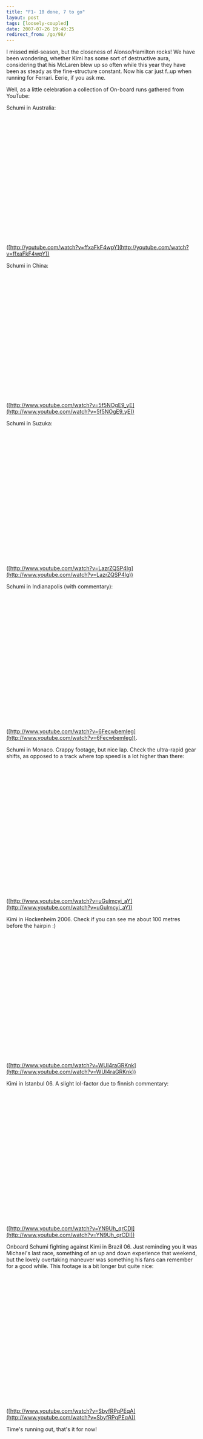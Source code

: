 ```yaml
---
title: "F1- 10 done, 7 to go"
layout: post
tags: [loosely-coupled]
date: 2007-07-26 19:40:25
redirect_from: /go/98/
---
```


I missed mid-season, but the closeness of Alonso/Hamilton rocks! We have been wondering, whether Kimi has some sort of destructive aura, considering that his McLaren blew up so often while this year they have been as steady as the fine-structure constant. Now his car just f..up when running for Ferrari. Eerie, if you ask me. 

Well, as a little celebration a collection of On-board runs gathered from YouTube:

Schumi in Australia:
<object width="425" height="350"><param name="movie" value="http://www.youtube.com/v/ffxaFkF4wpY"></param><param name="wmode" value="transparent"></param><embed src="http://www.youtube.com/v/ffxaFkF4wpY" type="application/x-shockwave-flash" wmode="transparent" width="425" height="350"></embed></object>
([http://youtube.com/watch?v=ffxaFkF4wpY](http://youtube.com/watch?v=ffxaFkF4wpY))

Schumi in China:
<object width="425" height="350"><param name="movie" value="http://www.youtube.com/v/5f5NOgE9_yE"></param><param name="wmode" value="transparent"></param><embed src="http://www.youtube.com/v/5f5NOgE9_yE" type="application/x-shockwave-flash" wmode="transparent" width="425" height="350"></embed></object>
([http://www.youtube.com/watch?v=5f5NOgE9_yE](http://www.youtube.com/watch?v=5f5NOgE9_yE))
<p>Schumi in Suzuka:

<object width="425" height="350"><param name="movie" value="http://www.youtube.com/v/LazrZQSP4lg"></param><param name="wmode" value="transparent"></param><embed src="http://www.youtube.com/v/LazrZQSP4lg" type="application/x-shockwave-flash" wmode="transparent" width="425" height="350"></embed></object>
([http://www.youtube.com/watch?v=LazrZQSP4lg](http://www.youtube.com/watch?v=LazrZQSP4lg))

Schumi in Indianapolis (with commentary):

<object width="425" height="350"><param name="movie" value="http://www.youtube.com/v/6FecwbemIeg"></param><param name="wmode" value="transparent"></param><embed src="http://www.youtube.com/v/6FecwbemIeg" type="application/x-shockwave-flash" wmode="transparent" width="425" height="350"></embed></object>
([http://www.youtube.com/watch?v=6FecwbemIeg](http://www.youtube.com/watch?v=6FecwbemIeg)).

Schumi in Monaco. Crappy footage, but nice lap. Check the ultra-rapid gear shifts, as opposed to a track where top speed is a lot higher than there:

<object width="425" height="350"><param name="movie" value="http://www.youtube.com/v/uGulmcyi_aY"></param><param name="wmode" value="transparent"></param><embed src="http://www.youtube.com/v/uGulmcyi_aY" type="application/x-shockwave-flash" wmode="transparent" width="425" height="350"></embed></object>
([http://www.youtube.com/watch?v=uGulmcyi_aY](http://www.youtube.com/watch?v=uGulmcyi_aY))

Kimi in Hockenheim 2006. Check if you can see me about 100 metres before the hairpin :)
<object width="425" height="350"><param name="movie" value="http://www.youtube.com/v/WUI4raGRKnk"></param><param name="wmode" value="transparent"></param><embed src="http://www.youtube.com/v/WUI4raGRKnk" type="application/x-shockwave-flash" wmode="transparent" width="425" height="350"></embed></object>
([http://www.youtube.com/watch?v=WUI4raGRKnk](http://www.youtube.com/watch?v=WUI4raGRKnk))

Kimi in Istanbul 06. A slight lol-factor due to finnish commentary:

<object width="425" height="350"><param name="movie" value="http://www.youtube.com/v/YN9Uh_qrCDI"></param><param name="wmode" value="transparent"></param><embed src="http://www.youtube.com/v/YN9Uh_qrCDI" type="application/x-shockwave-flash" wmode="transparent" width="425" height="350"></embed></object>
([http://www.youtube.com/watch?v=YN9Uh_qrCDI](http://www.youtube.com/watch?v=YN9Uh_qrCDI))

Onboard Schumi fighting against Kimi in Brazil 06. Just reminding you it was Michael's last race, something of an up and down experience that weekend, but the lovely overtaking maneuver was something his fans can remember for a good while. This footage is a bit longer but quite nice:

<object width="425" height="350"><param name="movie" value="http://www.youtube.com/v/SbyfRPqPEqA"></param><param name="wmode" value="transparent"></param><embed src="http://www.youtube.com/v/SbyfRPqPEqA" type="application/x-shockwave-flash" wmode="transparent" width="425" height="350"></embed></object>
([http://www.youtube.com/watch?v=SbyfRPqPEqA](http://www.youtube.com/watch?v=SbyfRPqPEqA))

Time's running out, that's it for now!